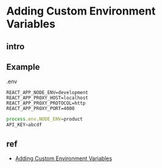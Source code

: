 # Adding Custom Environment Variables


## intro



## Example
.env
```
REACT_APP_NODE_ENV=development
REACT_APP_PROXY_HOST=localhost
REACT_APP_PROXY_PROTOCOL=http
REACT_APP_PROXY_PORT=4000
```

```js
process.env.NODE_ENV=product
API_KEY=abcdf
```

## ref
- [Adding Custom Environment Variables](https://create-react-app.dev/docs/adding-custom-environment-variables/)